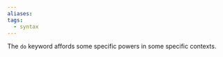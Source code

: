```yaml
---
aliases: 
tags:
  - syntax
---
```

The `do` keyword affords some specific powers in some specific contexts.

